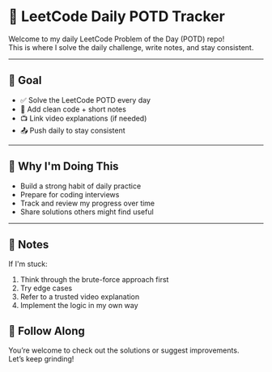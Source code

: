 # 🧠 LeetCode Daily POTD Tracker

Welcome to my daily LeetCode Problem of the Day (POTD) repo!  
This is where I solve the daily challenge, write notes, and stay consistent.

---

## 📅 Goal

- ✅ Solve the LeetCode POTD every day
- 🧾 Add clean code + short notes
- 📺 Link video explanations (if needed)
- 📤 Push daily to stay consistent

---


## 🧠 Why I'm Doing This

- Build a strong habit of daily practice
- Prepare for coding interviews
- Track and review my progress over time
- Share solutions others might find useful

---

## 📌 Notes

If I'm stuck:
1. Think through the brute-force approach first
2. Try edge cases
3. Refer to a trusted video explanation
4. Implement the logic in my own way


## 🚀 Follow Along

You’re welcome to check out the solutions or suggest improvements.  
Let’s keep grinding!

